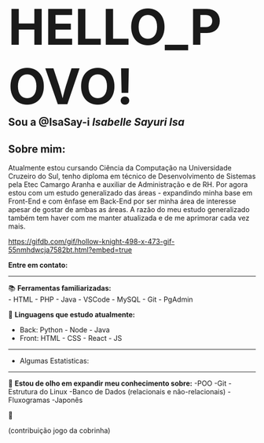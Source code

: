 <h2> <span style="font-size:100px">HELLO_POVO!</span> <br> Sou a @IsaSay-i <i>Isabelle Sayuri Isa</i></h2>

## Sobre mim:
Atualmente estou cursando Ciência da Computação na Universidade Cruzeiro do Sul, tenho diploma
em técnico de Desenvolvimento de Sistemas pela Etec Camargo Aranha e auxiliar de Administração e de RH.
Por agora estou com um estudo generalizado das áreas - expandindo minha base em Front-End e com ênfase em
Back-End por ser minha área de interesse apesar de gostar de ambas as áreas.
A razão do meu estudo generalizado também tem haver com me manter atualizada e de me aprimorar cada
vez mais.

https://gifdb.com/gif/hollow-knight-498-x-473-gif-55nmhdwcja7582bt.html?embed=true

**Entre em contato:**
<hr>

📚 **Ferramentas familiarizadas:** <br>
    - HTML
    - PHP
    - Java
    - VSCode
    - MySQL
    - Git
    - PgAdmin

🌱 **Linguagens que estudo atualmente:** <br>

- Back:
  Python - Node - Java <br>
- Front:
  HTML - CSS - React - JS

<hr>
     
- Algumas Estatisticas:

<hr>
        
👀 **Estou de olho em expandir meu conhecimento sobre:**
  -POO
  -Git
  -Estrutura do Linux
  -Banco de Dados (relacionais e não-relacionais)
  -Fluxogramas
  -Japonês

🤗

(contribuição jogo da cobrinha)
